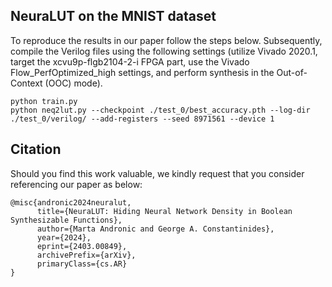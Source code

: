 ## NeuraLUT on the MNIST dataset

To reproduce the results in our paper follow the steps below. Subsequently, compile the Verilog files using the following settings (utilize Vivado 2020.1, target the xcvu9p-flgb2104-2-i FPGA part, use the Vivado Flow_PerfOptimized_high settings, and perform synthesis in the Out-of-Context (OOC) mode).

```
python train.py
python neq2lut.py --checkpoint ./test_0/best_accuracy.pth --log-dir ./test_0/verilog/ --add-registers --seed 8971561 --device 1
```


## Citation
Should you find this work valuable, we kindly request that you consider referencing our paper as below:
```
@misc{andronic2024neuralut,
      title={NeuraLUT: Hiding Neural Network Density in Boolean Synthesizable Functions}, 
      author={Marta Andronic and George A. Constantinides},
      year={2024},
      eprint={2403.00849},
      archivePrefix={arXiv},
      primaryClass={cs.AR}
}
```
